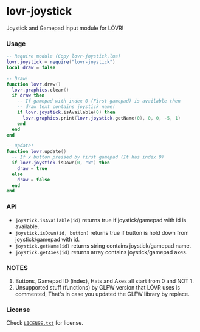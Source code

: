 # lovr-joystick

Joystick and Gamepad input module for LÖVR!

### Usage

```lua
-- Require module (Copy lovr-joystick.lua)
lovr.joystick = require("lovr-joystick")
local draw = false

-- Draw!
function lovr.draw()
  lovr.graphics.clear()
  if draw then
    -- If gamepad with index 0 (First gamepad) is available then
    -- draw text contains joystick name!
    if lovr.joystick.isAvailable(0) then
      lovr.graphics.print(lovr.joystick.getName(0), 0, 0, -5, 1)
	end
  end
end

-- Update!
function lovr.update()
  -- If x button pressed by first gamepad (It has index 0)
  if lovr.joystick.isDown(0, "x") then
    draw = true
  else
    draw = false
  end
end
```

### API

- `joystick.isAvailable(id)` returns true if joystick/gamepad with id is available.
- `joystick.isDown(id, button)` returns true if button is hold down from joystick/gamepad with id.
- `joystick.getName(id)` returns string contains joystick/gamepad name.
- `joystick.getAxes(id)` returns array contains joystick/gamepad axes.

### NOTES

1. Buttons, Gamepad ID (index), Hats and Axes all start from 0 and NOT 1.
2. Unsupported stuff (functions) by GLFW version that LÖVR uses is commented, That's in case you updated the GLFW library by replace.

### License

Check [`LICENSE.txt`](https://github.com/Rabios/lovr-joystick/blob/master/LICENSE.txt) for license.
